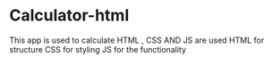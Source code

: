 # Calculator-html
This app is used to calculate 
HTML , CSS AND JS are used 
HTML for structure 
CSS for styling 
JS for the functionality

